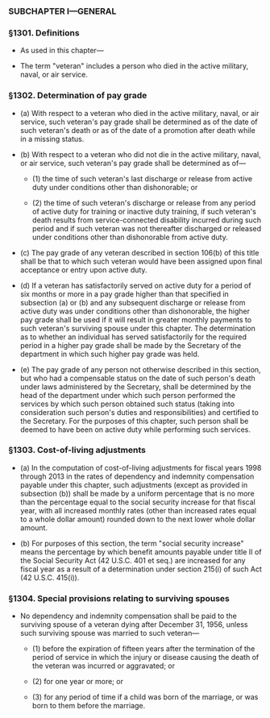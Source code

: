 ### SUBCHAPTER I—GENERAL

### §1301. Definitions
* As used in this chapter—

* The term "veteran" includes a person who died in the active military, naval, or air service.

### §1302. Determination of pay grade
* (a) With respect to a veteran who died in the active military, naval, or air service, such veteran's pay grade shall be determined as of the date of such veteran's death or as of the date of a promotion after death while in a missing status.

* (b) With respect to a veteran who did not die in the active military, naval, or air service, such veteran's pay grade shall be determined as of—

  * (1) the time of such veteran's last discharge or release from active duty under conditions other than dishonorable; or

  * (2) the time of such veteran's discharge or release from any period of active duty for training or inactive duty training, if such veteran's death results from service-connected disability incurred during such period and if such veteran was not thereafter discharged or released under conditions other than dishonorable from active duty.


* (c) The pay grade of any veteran described in section 106(b) of this title shall be that to which such veteran would have been assigned upon final acceptance or entry upon active duty.

* (d) If a veteran has satisfactorily served on active duty for a period of six months or more in a pay grade higher than that specified in subsection (a) or (b) and any subsequent discharge or release from active duty was under conditions other than dishonorable, the higher pay grade shall be used if it will result in greater monthly payments to such veteran's surviving spouse under this chapter. The determination as to whether an individual has served satisfactorily for the required period in a higher pay grade shall be made by the Secretary of the department in which such higher pay grade was held.

* (e) The pay grade of any person not otherwise described in this section, but who had a compensable status on the date of such person's death under laws administered by the Secretary, shall be determined by the head of the department under which such person performed the services by which such person obtained such status (taking into consideration such person's duties and responsibilities) and certified to the Secretary. For the purposes of this chapter, such person shall be deemed to have been on active duty while performing such services.

### §1303. Cost-of-living adjustments
* (a) In the computation of cost-of-living adjustments for fiscal years 1998 through 2013 in the rates of dependency and indemnity compensation payable under this chapter, such adjustments (except as provided in subsection (b)) shall be made by a uniform percentage that is no more than the percentage equal to the social security increase for that fiscal year, with all increased monthly rates (other than increased rates equal to a whole dollar amount) rounded down to the next lower whole dollar amount.

* (b) For purposes of this section, the term "social security increase" means the percentage by which benefit amounts payable under title II of the Social Security Act (42 U.S.C. 401 et seq.) are increased for any fiscal year as a result of a determination under section 215(i) of such Act (42 U.S.C. 415(i)).

### §1304. Special provisions relating to surviving spouses
* No dependency and indemnity compensation shall be paid to the surviving spouse of a veteran dying after December 31, 1956, unless such surviving spouse was married to such veteran—

  * (1) before the expiration of fifteen years after the termination of the period of service in which the injury or disease causing the death of the veteran was incurred or aggravated; or

  * (2) for one year or more; or

  * (3) for any period of time if a child was born of the marriage, or was born to them before the marriage.